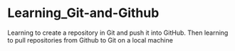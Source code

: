 # Learning_Git-and-Github
Learning to create a repository in Git and push it into GitHub.
Then learning to pull repositories from Github to Git on a local machine
